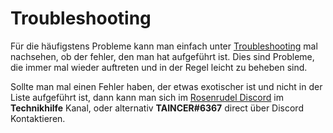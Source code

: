 # Troubleshooting

Für die häufigstens Probleme kann man einfach unter [Troubleshooting](/troubleshooting) mal nachsehen, ob der fehler, den man hat aufgeführt ist. Dies sind Probleme, die immer mal wieder auftreten und in der Regel leicht zu beheben sind.

Sollte man mal einen Fehler haben, der etwas exotischer ist und nicht in der Liste aufgeführt ist, dann kann man sich im [Rosenrudel Discord](https://rosenrudel.de/discord) im **Technikhilfe** Kanal, oder alternativ **TAINCER#6367** direct über Discord Kontaktieren.
